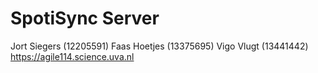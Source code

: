 # SpotiSync Server
Jort Siegers (12205591) Faas Hoetjes (13375695) Vigo Vlugt (13441442)
https://agile114.science.uva.nl